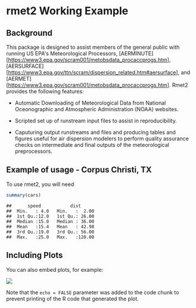 rmet2 Working Example
================

Background
----------

This package is designed to assist members of the general public with running US EPA's Meteorological Processors, \[AERMINUTE\]\[<https://www3.epa.gov/scram001/metobsdata_procaccprogs.htm>\], \[AERSURFACE\]\[<https://www3.epa.gov/ttn/scram/dispersion_related.htm#aersurface>\], and \[AERMET\]\[<https://www3.epa.gov/scram001/metobsdata_procaccprogs.htm>\]. Rmet2 provides the following features:

-   Automatic Downloading of Meteorological Data from National Oceonographic and Atmospheric Administration (NOAA) websites.

-   Scripted set up of runstream input files to assist in reproducibility.

-   Caputuring output runstreams and files and producing tables and figures useful for air dispersion modelers to perform quality assurance checks on intermediate and final outputs of the meteorological preprocessors.

Example of usage - Corpus Christi, TX
-------------------------------------

To use rmet2, you will need

``` r
summary(cars)
```

    ##      speed           dist       
    ##  Min.   : 4.0   Min.   :  2.00  
    ##  1st Qu.:12.0   1st Qu.: 26.00  
    ##  Median :15.0   Median : 36.00  
    ##  Mean   :15.4   Mean   : 42.98  
    ##  3rd Qu.:19.0   3rd Qu.: 56.00  
    ##  Max.   :25.0   Max.   :120.00

Including Plots
---------------

You can also embed plots, for example:

![](rmet_files/figure-markdown_github/pressure-1.png)

Note that the `echo = FALSE` parameter was added to the code chunk to prevent printing of the R code that generated the plot.
